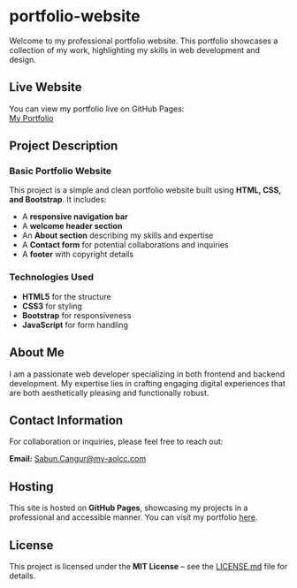 # portfolio-website

Welcome to my professional portfolio website. This portfolio showcases a collection of my work, highlighting my skills in web development and design.

## Live Website
You can view my portfolio live on GitHub Pages:  
[My Portfolio](https://github.com/sabuncangur11)

## Project Description

### **Basic Portfolio Website**
This project is a simple and clean portfolio website built using **HTML, CSS, and Bootstrap**. It includes:

- A **responsive navigation bar**
- A **welcome header section**
- An **About section** describing my skills and expertise
- A **Contact form** for potential collaborations and inquiries
- A **footer** with copyright details

### **Technologies Used**
- **HTML5** for the structure
- **CSS3** for styling
- **Bootstrap** for responsiveness
- **JavaScript** for form handling

## About Me
I am a passionate web developer specializing in both frontend and backend development. My expertise lies in crafting engaging digital experiences that are both aesthetically pleasing and functionally robust.

## Contact Information
For collaboration or inquiries, please feel free to reach out:

**Email:** Sabun.Cangur@my-aolcc.com

## Hosting
This site is hosted on **GitHub Pages**, showcasing my projects in a professional and accessible manner. You can visit my portfolio [here](https://github.com/sabuncangur11).

## License
This project is licensed under the **MIT License** – see the [LICENSE.md](LICENSE.md) file for details.

